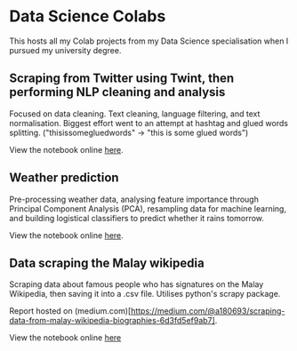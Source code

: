 # Data Science Colabs

This hosts all my Colab projects from my Data Science specialisation when I pursued my university degree.

## Scraping from Twitter using Twint, then performing NLP cleaning and analysis
Focused on data cleaning. Text cleaning, language filtering, and text normalisation. Biggest effort went to an attempt at hashtag and glued words splitting. ("thisissomegluedwords" -> "this is some glued words")

View the notebook online [here](https://nbviewer.org/github/eileenthg/data-science-colabs/blob/main/GroupProject_1_TP2043_Play_with_Twitter_Twint_data_based_on_location.ipynb).

## Weather prediction
Pre-processing weather data, analysing feature importance through Principal Component Analysis (PCA), resampling data for machine learning, and building logistical classifiers to predict whether it rains tomorrow.

View the notebook online [here](https://nbviewer.org/github/eileenthg/data-science-colabs/blob/main/Weather_prediction.ipynb).

## Data scraping the Malay wikipedia
Scraping data about famous people who has signatures on the Malay Wikipedia, then saving it into a .csv file. Utilises python's scrapy package.

Report hosted on (medium.com)[https://medium.com/@a180693/scraping-data-from-malay-wikipedia-biographies-6d3fd5ef9ab7].

View the notebook online [here](https://nbviewer.org/github/eileenthg/data-science-colabs/blob/main/data_scrape_full_code.ipynb)
